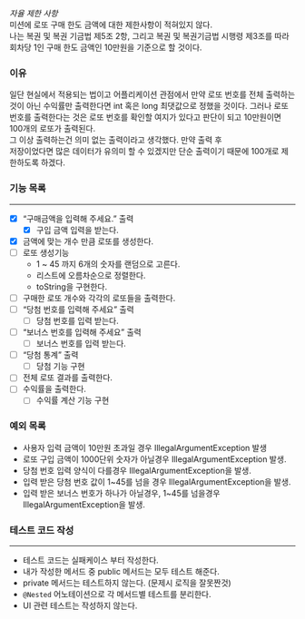 *자율 제한 사항*   
미션에 로또 구매 한도 금액에 대한 제한사항이 적혀있지 않다.  
나는 복권 및 복권 기금법 제5조 2항, 그리고 복권 및 복권기금법 시행령 제3조를 따라 회차당 1인 구매 한도 금액인 10만원을 기준으로 할 것이다.

### 이유   
일단 현실에서 적용되는 법이고 어플리케이션 관점에서 만약
로또 번호를 전체 출력하는것이 아닌 수익률만 출력한다면 int 혹은 long
최댓값으로 정했을 것이다. 그러나 로또 번호를 출력한다는 것은 로또 번호를 확인할 여지가 있다고 판단이 되고 10만원이면 100개의 로또가 출력된다.   
그 이상 출력하는건 의미 없는 출력이라고 생각했다. 만약 출력 후   
저장이었다면 많은 데이터가 유의미 할 수 있겠지만 단순 출력이기 때문에 100개로 제한하도록 하겠다.

### 기능 목록

---

- [x] “구매금액을 입력해 주세요.” 출력
    - [x] 구입 금액 입력을 받는다.
- [x] 금액에 맞는 개수 만큼 로또를 생성한다.
- [ ] 로또 생성기능
    - 1 ~ 45 까지 6개의 숫자를 랜덤으로 고른다.
    - 리스트에 오름차순으로 정렬한다.
    - toString을 구현한다.
- [ ] 구매한 로또 개수와 각각의 로또들을 출력한다.
- [ ] “당첨 번호를 입력해 주세요” 출력
    - [ ] 당첨 번호를 입력 받는다.
- [ ] “보너스 번호를 입력해 주세요” 출력
    - [ ] 보너스 번호를 입력 받는다.
- [ ] “당첨 통계” 출력
    - [ ] 당첨 기능 구현
- [ ] 전체 로또 결과를 출력한다.
- [ ] 수익률을 출력한다.
    - [ ] 수익률 계산 기능 구현

### 예외 목록

- 사용자 입력 금액이 10만원 초과일 경우 IllegalArgumentException 발생
- 로또 구입 금액이 1000단위 숫자가 아닐경우 IllegalArgumentException 발생.
- 당첨 번호 입력 양식이 다를경우 IllegalArgumentException을 발생.
- 입력 받은 당첨 번호 값이 1~45를 넘을 경우 IllegalArgumentException을 발생.
- 입력 받은 보너스 번호가 하나가 아닐경우, 1~45를 넘을경우 IllegalArgumentException을 발생.

### 테스트 코드 작성

---

- 테스트 코드는 실패케이스 부터 작성한다.
- 내가 작성한 메서드 중  public 메서드는 모두 테스트 해준다.
- private 메서드는 테스트하지 않는다. (문제시 로직을 잘못짠것)
- `@Nested` 어노테이션으로 각 메서드별 테스트를 분리한다.
- UI 관련 테스트는 작성하지 않는다.